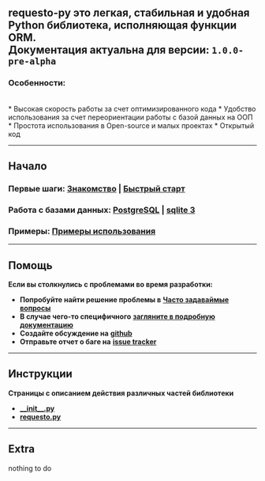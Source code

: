 **requesto-py** это легкая, стабильная и удобная Python библиотека, исполняющая функции ORM.
<br>
Документация актуальна для версии: `1.0.0-pre-alpha`
---

<h3>Особенности:</h3>
<br>
* Высокая скорость работы за счет оптимизированного кода
* Удобство использования за счет переориентации работы с базой данных на ООП
* Простота использования в Open-source и малых проектах
* Открытый код

[//]: # (* Уникальная система объектов за счет алгоритма считывания таблицы)

---
## Начало

### **Первые шаги**: [**Знакомство**](./start.md) | [**Быстрый старт**](./quickstart.md)
### **Работа с базами данных**: [**PostgreSQL**](./psql.md) | [**sqlite 3**](./sqlite.md)
### **Примеры**: [**Примеры использования**](./example.md)

---

## Помощь

**<p>Если вы столкнулись с проблемами во время разработки:</p>**
* **Попробуйте найти решение проблемы в** [**Часто задаваймые вопросы**](./faq)
* **В случае чего-то специфичного** [**загляните в подробную документацию**](./manuals.md)
* **Создайте обсуждение на** [**github**](https://github.com/SOLIDusr/requesto-py/issues/new)
* **Отправьте отчет о баге на** [**issue tracker**](https://github.com/SOLIDusr/requesto-py/issues/new)

---

## Инструкции
**<p>Страницы с описанием действия различных частей библиотеки</p>**
* [**\_\_init\_\_.py**](__init__.md)
* [**requesto.py**](requesto.md)


---

## Extra

nothing to do

